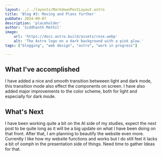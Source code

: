 ```yaml
---
layout: ../../layouts/MarkdownPostLayout.astro
title: 'Blog #3: Moving and Plans further'
pubDate: 2024-09-07
description: 'placeholder'
author: 'Siddhanth Methil'
image:
    url: 'https://docs.astro.build/assets/rose.webp'
    alt: 'The Astro logo on a dark background with a pink glow.'
tags: ["blogging", "web design", "astro", "work in progress"]

---
```

## What I've accomplished
I have added a nice and smooth transition betweeen light and dark mode, this transition mode also effect the components on screen.
I have also added major improvements to the color scheme, both for light and especially for dark mode.

## What's Next
I have been working quite a bit on the AI side of my studies, expect the next post to be quite long as it will be a big update on what I have been doing on that front.
After that, I am planning to beautify the website even more. Currently I like how my website functions and works but I do still feel it lacks a bit of oomph in the presentation side of things. Need time to gather Ideas for that.

